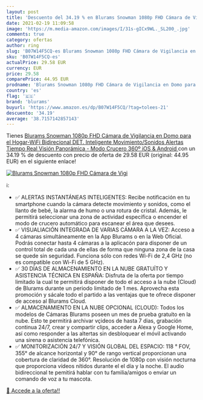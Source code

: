 ```yaml
---
layout: post
title: 'Descuento del 34.19 % en Blurams Snowman 1080p FHD Cámara de Vigi'
date: 2021-02-19 11:09:58
image: 'https://m.media-amazon.com/images/I/31s-gICx9WL._SL200_.jpg'
comments: true
category: ofertas
author: ring
slug: 'B07W14F5CQ-es Blurams Snowman 1080p FHD Cámara de Vigilancia en Domo...'
sku: 'B07W14F5CQ-es'
actualPrice: 29.58 EUR
currency: EUR
price: 29.58
comparePrice: 44.95 EUR
prodname: 'Blurams Snowman 1080p FHD Cámara de Vigilancia en Domo para el Hogar-WiFi Bidirecional DET. Inteligente Movimiento/Sonidos Alertas Tiempo Real Visión Panorámica - Modo Crucero 360º iOS & Android '
country: 'es'
flag: '🇪🇸'
brand: 'blurams'
buyurl: 'https://www.amazon.es/dp/B07W14F5CQ/?tag=tolees-21'
descuento: '34.19'
average: '38.7157142857143'
---
```


Tienes [Blurams Snowman 1080p FHD Cámara de Vigilancia en Domo para el Hogar-WiFi Bidirecional DET. Inteligente Movimiento/Sonidos Alertas Tiempo Real Visión Panorámica - Modo Crucero 360º iOS & Android ](https://www.amazon.es/dp/B07W14F5CQ/?tag=tolees-21) con un 34.19 % de descuento con precio de oferta de 29.58 EUR (original: 44.95 EUR) en el siguiente enlace!

[![Blurams Snowman 1080p FHD Cámara de Vigi](https://m.media-amazon.com/images/I/31s-gICx9WL._SL200_.jpg)](https://www.amazon.es/dp/B07W14F5CQ/?tag=tolees-21)

ℹ️:

- ✅ ALERTAS INSTANTÁNEAS INTELIGENTES: Recibe notificación en tu smartphone cuando la cámara detecte movimiento y sonidos, como el llanto de bebé, la alarma de humo o una rotura de cristal. Además, le permitirá seleccionar una zona de actividad específica o encender el modo de crucero automático para escanear el área que desees.
- ✅ VISUALIACIÓN INTEGRADA DE VARIAS CÁMARA A LA VEZ: Acceso a 4 cámaras simultáneamente en la App Blurams o en la Web Oficial. Podrás conectar hasta 4 cámaras a la aplicacón para disponer de un control total de cada una de ellas de forma que ninguna zona de la casa se quede sin seguridad. Funciona sólo con redes Wi-Fi de 2,4 GHz (no es compatible con Wi-Fi de 5 GHz).
- ✅ 30 DÍAS DE ALMACENAMIENTO EN LA NUBE GRATUÍTO Y ASISTENCIA TÉCNICA EN ESPAÑA: Disfruta de la oferta por tiempo limitado la cual te permitirá disponer de todo el acceso a la nube (Cloud) de Blurams durante un periodo limitado de 1 mes. Aprovecha esta promoción y sácale todo el partido a las ventajas que te ofrece disponer de acceso al Blurams Cloud.
- ✅ ALMACENAMIENTO EN LA NUBE OPCIONAL (CLOUD): Todos los modelos de Cámaras Blurams poseen un mes de prueba gratuíto en la nube. Esto te permitirá archivar vçideos de hasta 7 dias, grabación continua 24/7, crear y compartir clips, acceder a Alexa y Google Home, así como responder a las altertas sin desbloquear el móvil activando una sirena o asistencia telefónica.
- ✅ MONITORIZACIÓN 24/7 Y VISIÓN GLOBAL DEL ESPACIO: 118 ° FOV, 355° de alcance horizontal y 90° de rango vertical proporcionan una cobertura de claridad de 360°. Resolución de 1080p con visión nocturna que proporciona vídeos nítidos durante el el día y la noche. El audio bidireccional te pemitirá hablar con tu familia/amigos o enviar un comando de voz a tu mascota.

[🛒 Accede a la oferta!!](https://www.amazon.es/dp/B07W14F5CQ/?tag=tolees-21)
